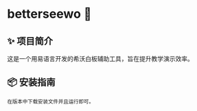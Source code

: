 # betterseewo 🚀

## ✨ 项目简介
这是一个用易语言开发的希沃白板辅助工具，旨在提升教学演示效率。

## 📦 安装指南
```bash
在版本中下载安装文件并且运行即可。
```
